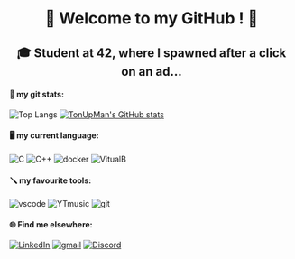 <h1 align="center"> 🖖 Welcome to my GitHub ! 🖖 </h1>
<h2 align="center"> 🎓 Student at 42, where I spawned after a click on an ad... </h2>

#### 🦾 my git stats:
![Top Langs](https://github-readme-stats.vercel.app/api/top-langs/?username=TonUpMan&layout=compact)   [![TonUpMan's GitHub stats](https://github-readme-stats.vercel.app/api?username=TonUpMan)](https://github.com/TonUpMan/github-readme-stats)


#### 🖥️ my current language:
![C](https://img.icons8.com/color/48/c-programming.png)   ![C++](https://img.icons8.com/fluency/48/c-plus-plus-logo.png)   ![docker](https://img.icons8.com/external-those-icons-flat-those-icons/48/external-Docker-Logo-social-media-those-icons-flat-those-icons.png)   ![VitualB](https://img.icons8.com/color/48/virtualbox.png)

#### 🪛 my favourite tools:
![vscode](https://img.icons8.com/badges/48/visual-studio.png)   ![YTmusic](https://img.icons8.com/fluency/48/youtube-music.png)   ![git](https://img.icons8.com/material-rounded/48/FFFFFF/github.png)  

#### 🌐 Find me elsewhere:
[![LinkedIn](https://img.icons8.com/color/48/linkedin.png)](https://linkedin.com/in/quentin-devianne-b507ab344)   [![gmail](https://img.icons8.com/color/48/gmail--v1.png)](mailto:qdeviann@student.42angouleme.fr)   [![Discord](https://img.icons8.com/color/48/discord-logo.png)](https://discord.com/users/381620497148018688)

